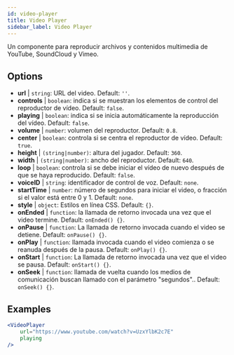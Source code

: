 ```yaml
---
id: video-player
title: Video Player
sidebar_label: Video Player
---
```


Un componente para reproducir archivos y contenidos multimedia de YouTube, SoundCloud y Vimeo.

## Options

* __url__ | `string`: URL del video. Default: `''`.
* __controls__ | `boolean`: indica si se muestran los elementos de control del reproductor de vídeo. Default: `false`.
* __playing__ | `boolean`: indica si se inicia automáticamente la reproducción del vídeo. Default: `false`.
* __volume__ | `number`: volumen del reproductor. Default: `0.8`.
* __center__ | `boolean`: controla si se centra el reproductor de vídeo. Default: `true`.
* __height__ | `(string|number)`: altura del jugador. Default: `360`.
* __width__ | `(string|number)`: ancho del reproductor. Default: `640`.
* __loop__ | `boolean`: controla si se debe iniciar el vídeo de nuevo después de que se haya reproducido. Default: `false`.
* __voiceID__ | `string`: identificador de control de voz. Default: `none`.
* __startTime__ | `number`: número de segundos para iniciar el video, o fracción si el valor está entre 0 y 1. Default: `none`.
* __style__ | `object`: Estilos en línea CSS. Default: `{}`.
* __onEnded__ | `function`: la llamada de retorno invocada una vez que el video termine. Default: `onEnded() {}`.
* __onPause__ | `function`: La llamada de retorno invocada cuando el video se detiene. Default: `onPause() {}`.
* __onPlay__ | `function`: llamada invocada cuando el video comienza o se reanuda después de la pausa. Default: `onPlay() {}`.
* __onStart__ | `function`: La llamada de retorno invocada una vez que el video se pausa. Default: `onStart() {}`.
* __onSeek__ | `function`: llamada de vuelta cuando los medios de comunicación buscan llamado con el parámetro "segundos".. Default: `onSeek() {}`.


## Examples

```jsx live
<VideoPlayer
    url="https://www.youtube.com/watch?v=UzxYlbK2c7E"
    playing
/>
```



